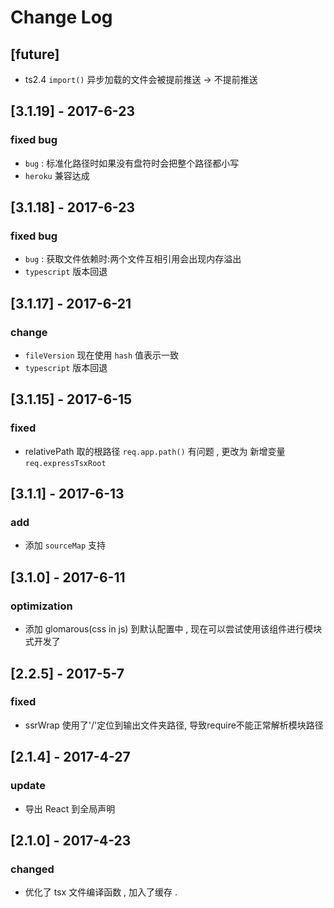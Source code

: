 # Change Log

## [future]
- ts2.4 `import()` 异步加载的文件会被提前推送 -> 不提前推送

## [3.1.19] - 2017-6-23
### fixed bug 
- `bug` : 标准化路径时如果没有盘符时会把整个路径都小写
- `heroku` 兼容达成

## [3.1.18] - 2017-6-23
### fixed bug 
- `bug` : 获取文件依赖时:两个文件互相引用会出现内存溢出
- `typescript` 版本回退 

## [3.1.17] - 2017-6-21
### change
- `fileVersion` 现在使用 `hash` 值表示一致
- `typescript` 版本回退 

## [3.1.15] - 2017-6-15
### fixed
- relativePath 取的根路径 `req.app.path()`  有问题 , 更改为 新增变量`req.expressTsxRoot`

## [3.1.1] - 2017-6-13
### add
- 添加 `sourceMap` 支持

## [3.1.0] - 2017-6-11
### optimization
- 添加 glomarous(css in js) 到默认配置中 , 现在可以尝试使用该组件进行模块式开发了

## [2.2.5] - 2017-5-7
### fixed
- ssrWrap 使用了'/'定位到输出文件夹路径, 导致require不能正常解析模块路径

## [2.1.4] - 2017-4-27
### update
- 导出 React 到全局声明

## [2.1.0] - 2017-4-23
### changed
- 优化了 tsx 文件编译函数 , 加入了缓存 .
